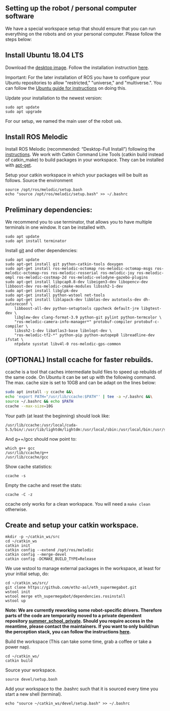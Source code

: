 ## Setting up the robot / personal computer software

We have a special workspace setup that should ensure that you can run everything
 on the robots and on your personal computer. Please follow the steps below:

## Install Ubuntu 18.04 LTS

Download the [desktop image](http://releases.ubuntu.com/18.04/).
Follow the installation instruction [here](https://tutorials.ubuntu.com/tutorial/tutorial-install-ubuntu-desktop).

Important: For the later installation of ROS you have to configure your Ubuntu repositories to allow "restricted," "universe," and "multiverse.". You can follow the [Ubuntu guide for instructions](https://help.ubuntu.com/community/Repositories/Ubuntu) on doing this.

Update your installation to the newest version:
```
sudo apt update
sudo apt upgrade
```
For our setup, we named the main user of the robot ```smb```.

## Install ROS Melodic

Install ROS Melodic (recommended: “Desktop-Full Install”) following the [instructions](http://wiki.ros.org/melodic/Installation/Ubuntu). We work with Catkin Command Line Tools (catkin build instead of catkin_make) to build
packages in your workspace. They can be installed with [apt-get](http://catkin-tools.readthedocs.io/en/latest/installing.html#installing-on-ubuntu-with-apt-get).

Setup your catkin workspace in which your packages will be built as follows.
Source the environment
```
source /opt/ros/melodic/setup.bash
echo "source /opt/ros/melodic/setup.bash" >> ~/.bashrc
```
## Preliminary dependencies:
We recommend you to use terminator, that allows you to have multiple terminals in one window.
It can be installed with.
```
sudo apt update
sudo apt install terminator
```
Install [git](https://www.atlassian.com/git/tutorials/what-is-git) and other dependencies:
```
sudo apt update
sudo apt-get install git python-catkin-tools doxygen
sudo apt-get install ros-melodic-octomap ros-melodic-octomap-msgs ros-melodic-octomap-ros ros-melodic-rosserial ros-melodic-joy ros-melodic-ompl ros-melodic-costmap-2d ros-melodic-velodyne-gazebo-plugins
sudo apt-get install libpcap0.8-dev libeigen3-dev libopencv-dev libboost-dev ros-melodic-cmake-modules libssh2-1-dev
sudo apt-get install libglpk-dev
sudo apt-get install python-wstool net-tools
sudo apt-get install liblapack-dev libblas-dev autotools-dev dh-autoreconf \
    libboost-all-dev python-setuptools cppcheck default-jre libgtest-dev \
    libglew-dev clang-format-3.9 python-git pylint python-termcolor \
    "ros-melodic-camera-info-manager*" protobuf-compiler protobuf-c-compiler \
    libssh2-1-dev libatlas3-base libnlopt-dev \
    "ros-melodic-tf2-*" python-pip python-autopep8 libreadline-dev ifstat \
    ntpdate sysstat libv4l-0 ros-melodic-gps-common
```
## (OPTIONAL) Install ccache for faster rebuilds.
ccache is a tool that caches intermediate build files to speed up rebuilds of the same code. On Ubuntu it can be set up with the following command. The max. cache size is set to 10GB and can be adapt on the lines below:

```bash
sudo apt install -y ccache &&\
echo 'export PATH="/usr/lib/ccache:$PATH"' | tee -a ~/.bashrc &&\
source ~/.bashrc && echo $PATH
ccache --max-size=10G
```
Your path (at least the beginning) should look like:
```
/usr/lib/ccache:/usr/local/cuda-5.5/bin/:/usr/lib/lightdm/lightdm:/usr/local/sbin:/usr/local/bin:/usr/sbin:/usr/bin:/sbin:/bin:/usr/games
```
And g++/gcc should now point to:
```
which g++ gcc
/usr/lib/ccache/g++
/usr/lib/ccache/gcc
```
Show cache statistics:
```
ccache -s
```
Empty the cache and reset the stats:
```
ccache -C -z
```
ccache only works for a clean workspace. You will need a `make clean` otherwise.

## Create and setup your catkin workspace.
```
mkdir -p ~/catkin_ws/src
cd ~/catkin_ws
catkin init
catkin config --extend /opt/ros/melodic
catkin config --merge-devel
catkin config -DCMAKE_BUILD_TYPE=Release
```
We use wstool to manage external packages in the workspace, at least for your
initial setup, do:
```
cd ~/catkin_ws/src/
git clone https://github.com/ethz-asl/eth_supermegabot.git
wstool init
wstool merge eth_supermegabot/dependencies.rosinstall
wstool up
```
**Note: We are currently reworking some robot-specific drivers. Therefore parts of the code are temporarily moved to a private dependent repository [summer_school_private](https://github.com/ethz-asl/summer_school_private). Should you require access in the meantime, please contact the maintainers. If you want to only build/run the perception stack, you can follow the instructions [here](perception_setup.md).**

Build the workspace (This can take some time, grab a coffee or take a power nap).
```
cd ~/catkin_ws/
catkin build
```
Source your workspace.
```
source devel/setup.bash
```
Add your workspace to the .bashrc such that it is sourced every time you start a new
shell (terminal).
```
echo "source ~/catkin_ws/devel/setup.bash" >> ~/.bashrc
```
